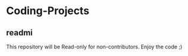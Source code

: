 # Coding-Projects
<h2> readmi </h2>
This repository will be Read-only for non-contributors.
Enjoy the code ;)